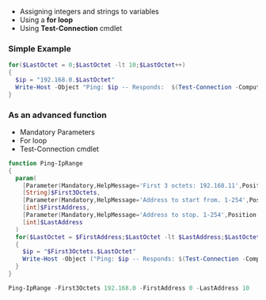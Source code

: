 * Assigning integers and strings to variables
* Using a **for loop**
* Using **Test-Connection** cmdlet
### Simple Example
```PowerShell
for($LastOctet = 0;$LastOctet -lt 10;$LastOctet++)
{
  $ip = "192.168.0.$LastOctet"
  Write-Host -Object "Ping: $ip -- Responds:  $(Test-Connection -ComputerName $ip -Count 1 -Quiet)"
}

```

### As an advanced function
* Mandatory Parameters
* For loop
* Test-Connection cmdlet

```PowerShell
function Ping-IpRange
{
  param(
    [Parameter(Mandatory,HelpMessage='First 3 octets: 192.168.11',Position = 0)]
    [String]$First3Octets,
    [Parameter(Mandatory,HelpMessage='Address to start from. 1-254',Position = 1)]
    [int]$FirstAddress,
    [Parameter(Mandatory,HelpMessage='Address to stop. 1-254',Position = 2)]
    [int]$LastAddress
  )
  for($LastOctet = $FirstAddress;$LastOctet -lt $LastAddress;$LastOctet++)
  {
    $ip = "$First3Octets.$LastOctet"
    Write-Host -Object ("Ping: $ip -- Responds: $(Test-Connection -ComputerName $ip -Count 1 -Quiet)")
  }
}

Ping-IpRange -First3Octets 192.168.0 -FirstAddress 0 -LastAddress 10
```
